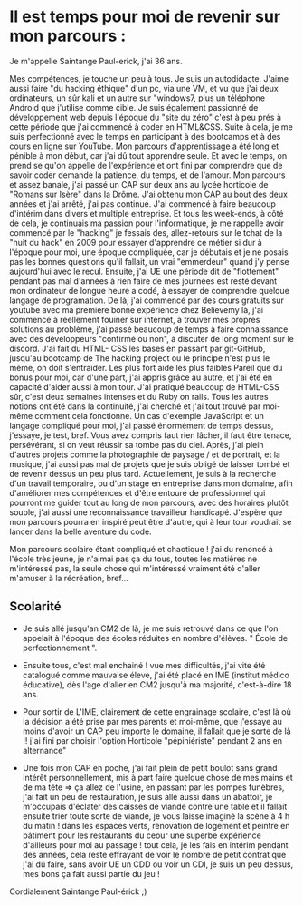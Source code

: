 

# Il est temps pour moi de revenir sur mon parcours :

Je m'appelle Saintange Paul-erick, j'ai 36 ans. 

Mes compétences, je touche un peu à tous. Je suis un autodidacte.
 J'aime aussi faire "du hacking éthique" d'un pc, via une VM, et vu que j'ai deux ordinateurs, un sûr kali et un autre sur "windows7, plus un téléphone Android que j'utilise comme cible. Je suis également passionné de développement web depuis l'époque du "site du zéro" c'est à peu prés à cette période que j'ai commencé à coder en HTML&CSS. Suite à cela, je me suis perfectionné avec le temps en participant à des bootcamps et à des cours en ligne sur YouTube. Mon parcours d'apprentissage a été long et pénible à mon début, car j'ai dû tout apprendre seule. Et avec le temps, on prend se qu'on appelle de l'expérience et ont fini par comprendre que de savoir coder demande la patience, du temps, et de l'amour. Mon parcours et assez banale, j'ai passé un CAP sur deux ans au lycée horticole de "Romans sur Isère" dans la Drôme. J'ai obtenu mon CAP au bout des deux années et j'ai arrêté, j'ai pas continué. J'ai commencé à faire beaucoup d'intérim dans divers et multiple entreprise. Et tous les week-ends, à côté de cela, je continuais ma passion pour l'informatique, je me rappelle avoir commencé par le "hacking" je fessais des, allez-retours sur le tchat de la "nuit du hack" en 2009 pour essayer d'apprendre ce métier si dur à l'époque pour moi, une époque compliquée, car je débutais et je ne posais pas les bonnes questions qu'il fallait, un vrai "emmerdeur" quand j'y pense aujourd'hui avec le recul.  Ensuite, j'ai UE une période dit de "flottement" pendant pas mal d'années à rien faire de mes journées est resté devant mon ordinateur de longue heure a codé, à essayer de comprendre quelque langage de programation. De là, j'ai commencé par des cours gratuits sur youtube avec ma première bonne expérience chez Believemy là, j'ai commencé à réellement fouiner sur internet, à trouver mes propres solutions au problème, j'ai passé beaucoup de temps à faire connaissance avec des développeurs "confirmé ou non", à discuter de long moment sur le discord. J'ai fait du HTML- CSS les bases en passant par git-GitHub, jusqu'au bootcamp de The hacking project ou le principe n'est plus le même, on doit s'entraider.  Les plus fort aide les plus faibles Pareil que du bonus pour moi, car d'une part, j'ai appris grâce au autre, et j'ai été en capacité d'aider aussi à mon tour. J'ai pratiqué beaucoup de HTML-CSS sûr, c'est deux semaines intenses et du Ruby on rails.
Tous les autres notions ont été dans la continuité, j'ai cherché et j'ai tout trouvé par moi-même comment cela fonctionne. Un cas d'exemple JavaScript et un langage compliqué pour moi, j'ai passé énormément de temps dessus, j'essaye, je test, bref. Vous avez compris faut rien lâcher, il faut être tenace, persévérant, si on veut réussir sa tombe pas du ciel. Après, j'ai plein d'autres projets comme la photographie de paysage / et de portrait, et la musique, j'ai aussi pas mal de projets que je suis obligé de laisser tombé et de revenir dessus un peu plus tard. Actuellement, je suis à la recherche d'un travail temporaire, ou d'un stage en entreprise dans mon domaine, afin d'améliorer mes compétences et d'être entouré de professionnel qui pourront me guider tout au long de mon parcours, avec des horaires plutôt souple, j'ai aussi une reconnaissance travailleur handicapé.  J'espère que mon parcours pourra en inspiré peut être d'autre, qui à leur tour voudrait se lancer dans la belle aventure du code. 

Mon parcours scolaire étant compliqué et chaotique ! j'ai du renoncé à l'école très jeune, je n'aimai pas ça du tous, toutes les matières ne m'intéressé pas, la seule chose qui m'intéressé vraiment été d'aller m'amuser à la récréation, bref…


Scolarité
----------
- Je suis allé jusqu'an CM2 de là, je me suis retrouvé dans ce que l'on appelait à l'époque des écoles réduites en nombre d'élèves. " École de perfectionnement ". 


- Ensuite tous, c'est mal enchainé ! vue mes difficultés, j'ai vite été catalogué comme mauvaise éleve, j'ai été placé en IME (institut médico éducative), dès l'age d'aller en CM2 jusqu'à ma majorité, c'est-à-dire 18 ans. 


- Pour sortir de L'IME, clairement de cette engrainage scolaire, c'est là où la décision a été prise par mes parents et moi-même, que j'essaye au moins d'avoir un CAP peu importe le domaine, il fallait que je sorte de là !! j'ai fini par choisir l'option Horticole "pépiniériste" pendant 2 ans en alternance"


- Une fois mon CAP en poche, j'ai fait plein de petit boulot sans grand intérêt personnellement, mis à part faire quelque chose de mes mains et de ma tête => ça allez de l'usine, en passant par les pompes funèbres, j'ai fait un peu de restauration, je suis allé aussi dans un abattoir, je m'occupais d'éclater des caisses de viande contre une table et il fallait ensuite trier toute sorte de viande, je vous laisse imaginé la scène à 4 h du matin ! dans les espaces verts, rénovation de logement et peintre en bâtiment pour les restaurants du ceour une superbe expérience d'ailleurs pour moi au passage ! tout cela, je les fais en intérim pendant des années, cela reste effrayant de voir le nombre de petit contrat que j'ai dû faire, sans avoir UE un CDD ou voir un CDI, je suis un peu dessus, mes bons ça fait aussi partie du jeu ! 

Cordialement Saintange Paul-érick ;)

